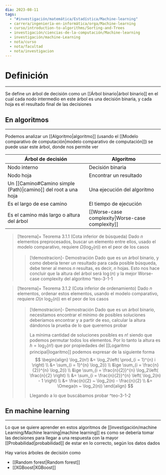 ```yaml
---
dia: 2023-08-11
tags:
  - "#investigación/matemática/Estadística/Machine-learning"
  - carrera/ingeniería-en-informática/orga/Machine-learning
  - curso/introduction-to-algorithms/Sorting-and-Trees
  - investigación/ciencias-de-la-computación/Machine-learning
  - investigación/machine-Learning
  - nota/curso
  - nota/facultad
  - nota/investigacion
---
```

# Definición
---
Se define un árbol de decisión como un [[Árbol binario|árbol binario]] en el cual cada nodo intermedio en este árbol es una decisión binaria, y cada hoja es el resultado final de las decisiones

## En algoritmos
---
Podemos analizar un [[Algoritmo|algoritmo]] (usando el [[Modelo comparativo de computación|modelo comparativo de computación]]) se puede usar este árbol, donde nos permite ver

| Árbol de decisión                                              | Algoritmo                                        |
| -------------------------------------------------------------- | ------------------------------------------------ |
| Nodo interno                                                   | Decisión binaria                                 |
| Nodo hoja                                                      | Encontrar un resultado                           |
| Un [[Camino#Camino simple (Path)\|camino]] del root a una hoja | Una ejecución del algoritmo                      |
| Es el largo de ese camino                                      | El tiempo de ejecución                           |
| Es el camino más largo o altura del árbol                      | [[Worse-case complexity\|Worse-case complexity]] |

> [!teorema]+ Teorema 3.1.1 (Cota inferior de búsqueda) 
> Dado $n$ elementos preprocesados, buscar un elemento entre ellos, usado el modelo comparativo, requiere $\Omega(\log_2(n))$ en el peor de los casos
> 
> > [!demostracion]- Demostración
> > Dado que es un árbol binario, y como debería tener un resultado para cada posible búsqueda, debe tener al menos $n$ resultas, es decir, $n$ hojas. Esto nos hace concluir que la altura del árbol será $\log(n)$ y la mejor Worse-case complexity del algoritmo
^teo-3-1-1

> [!teorema]+ Teorema 3.1.2 (Cota inferior de ordenamiento)
> Dado $n$ elementos, ordenar estos elementos, usando el modelo comparativo, requiere $\Omega(n ~ \log_2(n))$ en el peor de los casos
> 
> > [!demostracion]- Demostración
> > Dado que es un árbol binario, necesitamos encontrar el mínimo de posibles soluciones deberíamos encontrar y a partir de eso, calcular la altura dándonos la prueba de lo que queremos probar
> > 
> > La mínima cantidad de soluciones posibles es $n!$ siendo que podemos permutar todos los elementos. Por lo tanto la altura es $h = \log_2(n!)$ que por propiedades del [[Logaritmo principal|logaritmo]] podemos expresar de la siguiente forma $$ \begin{align} 
> >     \log_2(n!) &= \log_2\left( \prod_{i = 1}^{n} i \right) \\
> >      &= \sum_{i = 1}^{n} \log_2(i) \\
> >      &\ge \sum_{i = \frac{n}{2}}^{n} \log_2(i) \\
> >      &\ge \sum_{i = \frac{n}{2}}^{n} \log_2\left( \frac{n}{2} \right) \\
> >      &= \sum_{i = \frac{n}{2}}^{n} \left( \log_2(n) - 1 \right) \\
> >      &= \frac{n}{2} ~ \log_2(n) - \frac{n}{2} \\
> >      &= \Omega(n ~ \log_2(n))
> > \end{align} $$
> > 
> > Llegando a lo que buscábamos probar
^teo-3-1-2

## En machine learning
---
Lo que se quiere aprender en estos algoritmos de [[investigación/machine Learning/Machine learning|machine learning]] es como se debería tomar las decisiones para llegar a una respuesta con la mayor [[Probabilidad|probabilidad]] de estar en lo correcto, según los datos dados

Hay varios árboles de decisión como
* [[Random forest|Random forest]]
* [[XGBoost|XGBoost]]